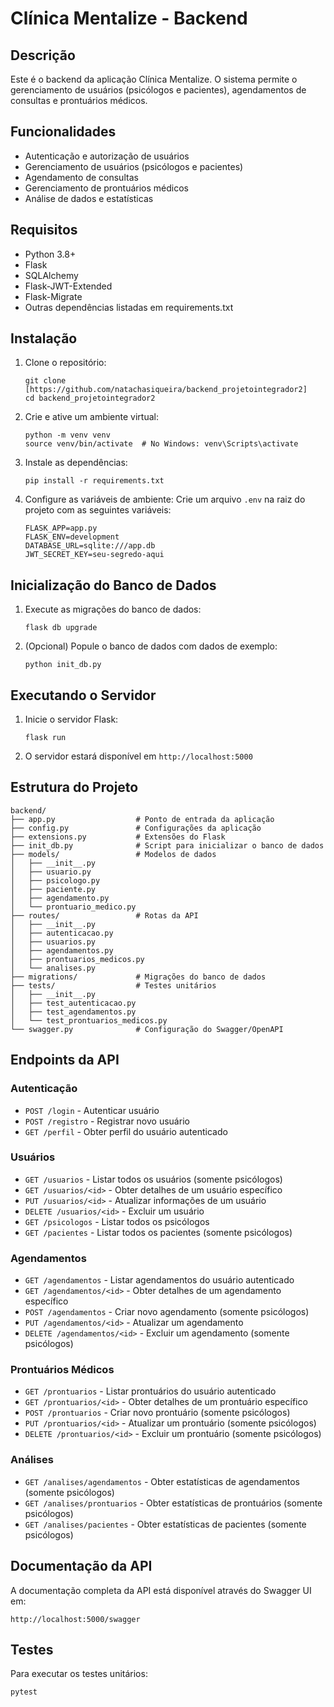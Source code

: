 # Clínica Mentalize - Backend

## Descrição

Este é o backend da aplicação Clínica Mentalize. O sistema permite o gerenciamento de usuários (psicólogos e pacientes), agendamentos de consultas e prontuários médicos.

## Funcionalidades

- Autenticação e autorização de usuários
- Gerenciamento de usuários (psicólogos e pacientes)
- Agendamento de consultas
- Gerenciamento de prontuários médicos
- Análise de dados e estatísticas

## Requisitos

- Python 3.8+
- Flask
- SQLAlchemy
- Flask-JWT-Extended
- Flask-Migrate
- Outras dependências listadas em requirements.txt

## Instalação

1. Clone o repositório:
   ```
   git clone [https://github.com/natachasiqueira/backend_projetointegrador2]
   cd backend_projetointegrador2
   ```

2. Crie e ative um ambiente virtual:
   ```
   python -m venv venv
   source venv/bin/activate  # No Windows: venv\Scripts\activate
   ```

3. Instale as dependências:
   ```
   pip install -r requirements.txt
   ```

4. Configure as variáveis de ambiente:
   Crie um arquivo `.env` na raiz do projeto com as seguintes variáveis:
   ```
   FLASK_APP=app.py
   FLASK_ENV=development
   DATABASE_URL=sqlite:///app.db
   JWT_SECRET_KEY=seu-segredo-aqui
   ```

## Inicialização do Banco de Dados

1. Execute as migrações do banco de dados:
   ```
   flask db upgrade
   ```

2. (Opcional) Popule o banco de dados com dados de exemplo:
   ```
   python init_db.py
   ```

## Executando o Servidor

1. Inicie o servidor Flask:
   ```
   flask run
   ```

2. O servidor estará disponível em `http://localhost:5000`

## Estrutura do Projeto

```
backend/
├── app.py                  # Ponto de entrada da aplicação
├── config.py               # Configurações da aplicação
├── extensions.py           # Extensões do Flask
├── init_db.py              # Script para inicializar o banco de dados
├── models/                 # Modelos de dados
│   ├── __init__.py
│   ├── usuario.py
│   ├── psicologo.py
│   ├── paciente.py
│   ├── agendamento.py
│   └── prontuario_medico.py
├── routes/                 # Rotas da API
│   ├── __init__.py
│   ├── autenticacao.py
│   ├── usuarios.py
│   ├── agendamentos.py
│   ├── prontuarios_medicos.py
│   └── analises.py
├── migrations/             # Migrações do banco de dados
├── tests/                  # Testes unitários
│   ├── __init__.py
│   ├── test_autenticacao.py
│   ├── test_agendamentos.py
│   └── test_prontuarios_medicos.py
└── swagger.py              # Configuração do Swagger/OpenAPI
```

## Endpoints da API

### Autenticação

- `POST /login` - Autenticar usuário
- `POST /registro` - Registrar novo usuário
- `GET /perfil` - Obter perfil do usuário autenticado

### Usuários

- `GET /usuarios` - Listar todos os usuários (somente psicólogos)
- `GET /usuarios/<id>` - Obter detalhes de um usuário específico
- `PUT /usuarios/<id>` - Atualizar informações de um usuário
- `DELETE /usuarios/<id>` - Excluir um usuário
- `GET /psicologos` - Listar todos os psicólogos
- `GET /pacientes` - Listar todos os pacientes (somente psicólogos)

### Agendamentos

- `GET /agendamentos` - Listar agendamentos do usuário autenticado
- `GET /agendamentos/<id>` - Obter detalhes de um agendamento específico
- `POST /agendamentos` - Criar novo agendamento (somente psicólogos)
- `PUT /agendamentos/<id>` - Atualizar um agendamento
- `DELETE /agendamentos/<id>` - Excluir um agendamento (somente psicólogos)

### Prontuários Médicos

- `GET /prontuarios` - Listar prontuários do usuário autenticado
- `GET /prontuarios/<id>` - Obter detalhes de um prontuário específico
- `POST /prontuarios` - Criar novo prontuário (somente psicólogos)
- `PUT /prontuarios/<id>` - Atualizar um prontuário (somente psicólogos)
- `DELETE /prontuarios/<id>` - Excluir um prontuário (somente psicólogos)

### Análises

- `GET /analises/agendamentos` - Obter estatísticas de agendamentos (somente psicólogos)
- `GET /analises/prontuarios` - Obter estatísticas de prontuários (somente psicólogos)
- `GET /analises/pacientes` - Obter estatísticas de pacientes (somente psicólogos)

## Documentação da API

A documentação completa da API está disponível através do Swagger UI em:

```
http://localhost:5000/swagger
```

## Testes

Para executar os testes unitários:

```
pytest
```
